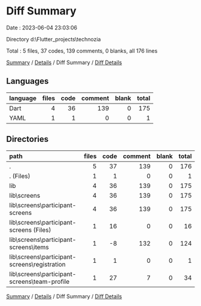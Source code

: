 # Diff Summary

Date : 2023-06-04 23:03:06

Directory d:\\Flutter_projects\\technozia

Total : 5 files,  37 codes, 139 comments, 0 blanks, all 176 lines

[Summary](results.md) / [Details](details.md) / Diff Summary / [Diff Details](diff-details.md)

## Languages
| language | files | code | comment | blank | total |
| :--- | ---: | ---: | ---: | ---: | ---: |
| Dart | 4 | 36 | 139 | 0 | 175 |
| YAML | 1 | 1 | 0 | 0 | 1 |

## Directories
| path | files | code | comment | blank | total |
| :--- | ---: | ---: | ---: | ---: | ---: |
| . | 5 | 37 | 139 | 0 | 176 |
| . (Files) | 1 | 1 | 0 | 0 | 1 |
| lib | 4 | 36 | 139 | 0 | 175 |
| lib\\screens | 4 | 36 | 139 | 0 | 175 |
| lib\\screens\\participant-screens | 4 | 36 | 139 | 0 | 175 |
| lib\\screens\\participant-screens (Files) | 1 | 16 | 0 | 0 | 16 |
| lib\\screens\\participant-screens\\items | 1 | -8 | 132 | 0 | 124 |
| lib\\screens\\participant-screens\\registration | 1 | 1 | 0 | 0 | 1 |
| lib\\screens\\participant-screens\\team-profile | 1 | 27 | 7 | 0 | 34 |

[Summary](results.md) / [Details](details.md) / Diff Summary / [Diff Details](diff-details.md)